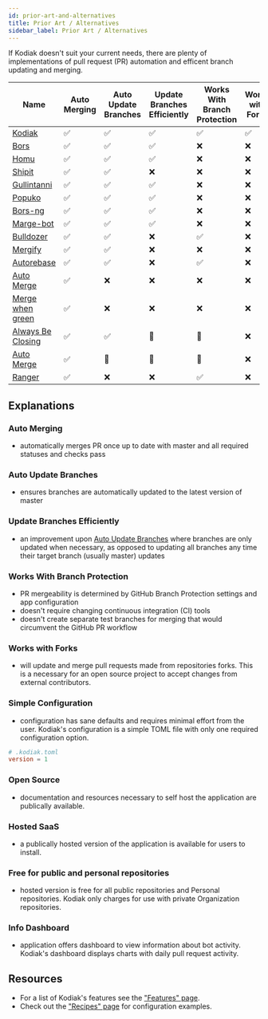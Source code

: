 ```yaml
---
id: prior-art-and-alternatives
title: Prior Art / Alternatives
sidebar_label: Prior Art / Alternatives
---
```


If Kodiak doesn't suit your current needs, there are plenty of
implementations of pull request (PR) automation and efficent branch updating and merging.

| Name                                                                                                                 | Auto Merging | Auto Update Branches | Update Branches Efficiently | Works With Branch Protection | Works with Forks | Simple Configuration | Open Source | Hosted SaaS | Free for public and personal repositories | Info Dashboard | Language   |
| -------------------------------------------------------------------------------------------------------------------- | ------------ | -------------------- | --------------------------- | ---------------------------- | ---------------- | -------------------- | ----------- | ----------- | ----------------------------------------- | -------------- | ---------- |
| <!-- 2019-04-18 --> [Kodiak](https://github.com/chdsbd/kodiak)                                                       | ✅           | ✅                   | ✅                          | ✅                           | ✅               | ✅                   | ✅          | ✅          | ✅                                        | ✅             | Python     |
| <!-- 2013-02-01 --> <a rel="nofollow" href="https://github.com/graydon/bors">Bors</a>                                | ✅           | ✅                   | ✅                          | ❌                           | ❌               | ❌                   | ✅          | ❌          | ❌                                        | ❌             | Python     |
| <!-- 2014-12-18 --> <a rel="nofollow" href="https://github.com/barosl/homu">Homu</a>                                 | ✅           | ✅                   | ✅                          | ❌                           | ❌               | ❌                   | ✅          | ❌          | ❌                                        | ❌             | Python     |
| <!-- 2014-02-26 --> <a rel="nofollow" href="https://github.com/Shopify/shipit-engine">Shipit</a>                     | ✅           | ✅                   | ❌                          | ❌                           | ❌               | ❌                   | ✅          | ❌          | ❌                                        | ❌             | Ruby       |
| <!-- 2016-08-06 --> <a rel="nofollow" href="https://github.com/gullintanni/gullintanni">Gullintanni</a>              | ✅           | ✅                   | ✅                          | ❌                           | ❌               | ❌                   | ✅          | ❌          | ❌                                        | ❌             | Elixir     |
| <!-- 2016-10-27 --> <a rel="nofollow" href="https://github.com/voyagegroup/popuko">Popuko</a>                        | ✅           | ✅                   | ✅                          | ❌                           | ❌               | ❌                   | ✅          | ❌          | ❌                                        | ❌             | Go         |
| <!-- 2016-12-13 --> <a rel="nofollow" href="https://bors.tech">Bors-ng</a>                                           | ✅           | ✅                   | ✅                          | ❌                           | ❌               | ❌                   | ✅          | ❌          | ❌                                        | ❌             | Elixir     |
| <!-- 2017-01-18 --> <a rel="nofollow" href="https://github.com/smarkets/marge-bot">Marge-bot</a>                     | ✅           | ✅                   | ✅                          | ❌                           | ❌               | ❌                   | ✅          | ❌          | ❌                                        | ❌             | Python     |
| <!-- 2017-09-17 --> <a rel="nofollow" href="https://github.com/palantir/bulldozer">Bulldozer</a>                     | ✅           | ✅                   | ❌                          | ✅                           | ❌               | ❌                   | ✅          | ❌          | ❌                                        | ❌             | Go         |
| <!-- 2018-04-18 --> <a rel="nofollow" href="https://github.com/Mergifyio/mergify-engine">Mergify</a>                 | ✅           | ✅                   | ❌                          | ❌                           | ❌               | ❌                   | ❌          | ✅          | ❌                                        | ❌             | Python     |
| <!-- 2018-07-05 --> <a rel="nofollow" href="https://github.com/tibdex/autorebase">Autorebase</a>                     | ✅           | ✅                   | ❌                          | ✅                           | ❌               | ❌                   | ✅          | ❌          | ❌                                        | ❌             | TypeScript |
| <!-- 2018-09-21 --> <a rel="nofollow" href="https://github.com/SvanBoxel/auto-merge">Auto Merge</a>                  | ✅           | ❌                   | ❌                          | ❌                           | ❌               | ❌                   | ✅          | ❌          | ❌                                        | ❌             | JavaScript |
| <!-- 2018-10-21 --> <a rel="nofollow" href="https://github.com/phstc/probot-merge-when-green">Merge when green</a>   | ✅           | ❌                   | ❌                          | ❌                           | ❌               | ❌                   | ✅          | ❌          | ❌                                        | ❌             | JavaScript |
| <!-- Unknown    --> <a rel="nofollow" href="https://github.com/marketplace/always-be-closing">Always Be Closing</a > | ✅           | ✅                   | 🤷‍                         | 🤷‍                          | ❌               | ❌                   | ❌          | ✅          | ❌                                        | ❌             | 🤷‍        |
| <!-- Unknown    --> <a rel="nofollow" href="https://github.com/marketplace/auto-merge">Auto Merge</a>                | ✅           | 🤷‍                  | 🤷‍                         | 🤷‍                          | ❌               | ❌                   | ❌          | ✅          | ❌                                        | ❌             | 🤷‍        |
| <!-- Unknown --> <a rel="nofollow" href="https://reporanger.com">Ranger</a> ‍                                        | ✅           | ❌ ‍                 | ❌ ‍                        | ✅                           | ❌               | ❌                   | ❌          | ✅          | ❌                                        | ❌             | 🤷‍        |

## Explanations

### Auto Merging

- automatically merges PR once up to date with master and all required statuses and checks pass

### Auto Update Branches

- ensures branches are automatically updated to the latest version of master

### Update Branches Efficiently

- an improvement upon [Auto Update Branches](#auto-update-branches) where branches are only updated when necessary, as opposed to updating all branches any time their target branch (usually master) updates

### Works With Branch Protection

- PR mergeability is determined by GitHub Branch Protection settings and app configuration
- doesn't require changing continuous integration (CI) tools
- doesn't create separate test branches for merging that would circumvent the GitHub PR workflow

### Works with Forks

- will update and merge pull requests made from repositories forks. This is a necessary for an open source project to accept changes from external contributors.

### Simple Configuration

- configuration has sane defaults and requires minimal effort from the user. Kodiak's configuration is a simple TOML file with only one required configuration option.

```toml
# .kodiak.toml
version = 1
```

### Open Source

- documentation and resources necessary to self host the application are publically available.

### Hosted SaaS

- a publically hosted version of the application is available for users to install.

### Free for public and personal repositories

- hosted version is free for all public repositories and Personal repositories. Kodiak only charges for use with private Organization repositories.

### Info Dashboard

- application offers dashboard to view information about bot activity. Kodiak's dashboard displays charts with daily pull request activity.

## Resources

- For a list of Kodiak's features see the ["Features" page](features.md).
- Check out the ["Recipes" page](recipes.md) for configuration examples.
